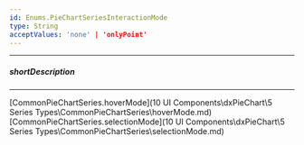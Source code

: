 ```yaml
---
id: Enums.PieChartSeriesInteractionMode
type: String
acceptValues: 'none' | 'onlyPoint'
---
```

---
##### shortDescription
<!-- Description goes here -->

---
<!-- Description goes here -->
[CommonPieChartSeries.hoverMode](10 UI Components\dxPieChart\5 Series Types\CommonPieChartSeries\hoverMode.md)
[CommonPieChartSeries.selectionMode](10 UI Components\dxPieChart\5 Series Types\CommonPieChartSeries\selectionMode.md)